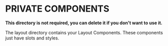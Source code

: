 # PRIVATE COMPONENTS

**This directory is not required, you can delete it if you don't want to use it.**

The layout directory contains your Layout Components. These components just have slots and styles.
